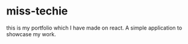 # miss-techie
this is my portfolio which I have made on react. A simple application to showcase my work.

